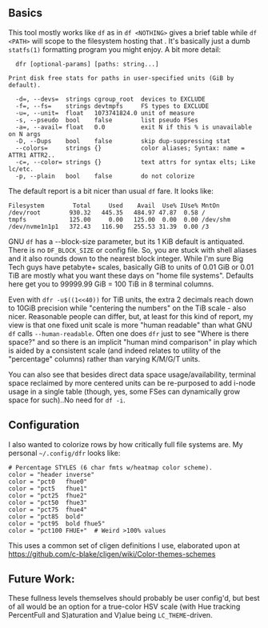 Basics
------

This tool mostly works like `df` as in `df <NOTHING>` gives a brief table while
`df <PATH>` will scope to the filesystem hosting that <PATH>.  It's basically
just a dumb `statfs(1)` formatting program you might enjoy.  A bit more detail:
```
  dfr [optional-params] [paths: string...]

Print disk free stats for paths in user-specified units (GiB by default).

  -d=, --devs=  strings cgroup_root  devices to EXCLUDE
  -f=, --fs=    strings devtmpfs     FS types to EXCLUDE
  -u=, --unit=  float   1073741824.0 unit of measure
  -s, --pseudo  bool    false        list pseudo FSes
  -a=, --avail= float   0.0          exit N if this % is unavailable on N args
  -D, --Dups    bool    false        skip dup-suppressing stat
  --colors=     strings {}           color aliases; Syntax: name = ATTR1 ATTR2..
  -c=, --color= strings {}           text attrs for syntax elts; Like lc/etc.
  -p, --plain   bool    false        do not colorize
```

The default report is a bit nicer than usual `df` fare.  It looks like:
```
Filesystem        Total     Used    Avail  Use% IUse% MntOn
/dev/root        930.32   445.35   484.97 47.87  0.58 /
tmpfs            125.00     0.00   125.00  0.00  0.00 /dev/shm
/dev/nvme1n1p1   372.43   116.90   255.53 31.39  0.00 /3
```
GNU `df` has a --block-size parameter, but its 1 KiB default is antiquated.
There is no `DF_BLOCK_SIZE` or config file.  So, you are stuck with shell
aliases and it also rounds down to the nearest block integer.  While I'm sure
Big Tech guys have petabyte+ scales, basically GiB to units of 0.01 GiB or
0.01 TiB are mostly what you want these days on "home file systems".  Defaults
here get you to 99999.99 GiB = 100 TiB in 8 terminal columns.

Even with `dfr -u$((1<<40))` for TiB units, the extra 2 decimals reach down to
10GiB precision while "centering the numbers" on the TiB scale - also nicer.
Reasonable people can differ, but, at least for this kind of report, my view is
that one fixed unit scale is more "human readable" than what GNU `df` calls
`--human-readable`.  Often one does `dfr` just to see "Where is there space?"
and so there is an implicit "human mind comparison" in play which is aided by
a consistent scale (and indeed relates to utility of the "percentage" columns)
rather than varying K/M/G/T units.

You can also see that besides direct data space usage/availability, terminal
space reclaimed by more centered units can be re-purposed to add i-node usage
in a single table (though, yes, some FSes can dynamically grow space for
such)..No need for `df -i`.

Configuration
-------------

I also wanted to colorize rows by how critically full file systems are.  My
personal `~/.config/dfr` looks like:
```
# Percentage STYLES (6 char fmts w/heatmap color scheme).
color = "header inverse"
color = "pct0   fhue0"
color = "pct5   fhue1"
color = "pct25  fhue2"
color = "pct50  fhue3"
color = "pct75  fhue4"
color = "pct85  bold"
color = "pct95  bold fhue5"
color = "pct100 FHUE+"  # Weird >100% values
```
This uses a common set of cligen definitions I use, elaborated upon at
https://github.com/c-blake/cligen/wiki/Color-themes-schemes

Future Work:
------------

These fullness levels themselves should probably be user config'd, but best of
all would be an option for a true-color HSV scale (with Hue tracking PercentFull
and S)aturation and V)alue being `LC_THEME`-driven.
